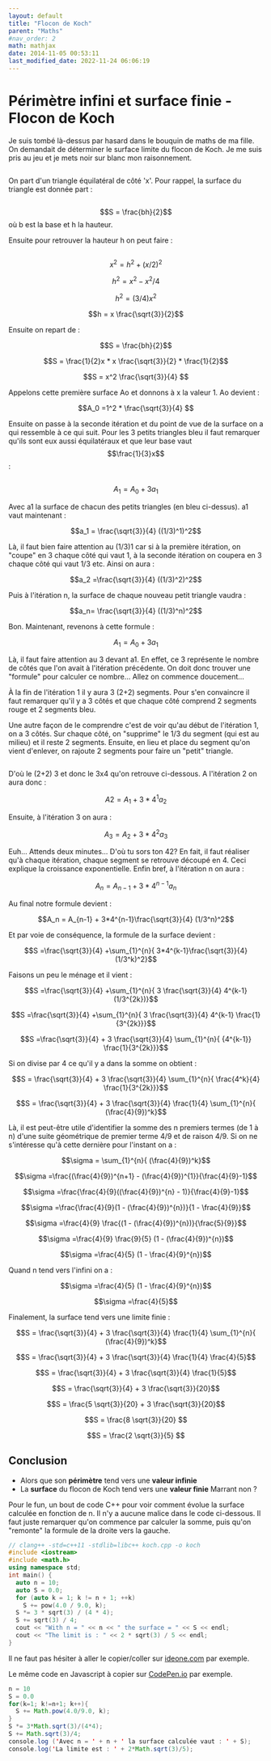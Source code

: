 ```yaml
---
layout: default
title: "Flocon de Koch"
parent: "Maths"
#nav_order: 2
math: mathjax
date: 2014-11-05 00:53:11
last_modified_date: 2022-11-24 06:06:19
---
```


# Périmètre infini et surface finie - Flocon de Koch

Je suis tombé là-dessus par hasard dans le bouquin de maths de ma fille. On demandait de déterminer le surface limite du flocon de Koch. Je me suis pris au jeu et je mets noir sur blanc mon raisonnement.

<div align="center">
<img src="./assets/koch.webp" alt="" loading="lazy"/>
</div>


On part d'un triangle équilatéral de côté 'x'. Pour rappel, la surface du triangle est donnée part :

<div align="center">
<img src="./assets/koch11.webp" alt="" loading="lazy"/>
</div>


$$S = \frac{bh}{2}$$ 
où b est la base et h la hauteur.

Ensuite pour retrouver la hauteur h on peut faire :

<div align="center">
<img src="./assets/koch2.webp" alt="" loading="lazy"/>
</div>


$$x^2 = h^2 +(x/2)^2$$

$$h^2 = x^2 - x^2/4$$

$$h^2 = (3/4) x^2$$

$$h = x \frac{\sqrt{3}}{2}$$

Ensuite on repart de :

$$S = \frac{bh}{2}$$

$$S = \frac{1}{2}x * x \frac{\sqrt{3}}{2} * \frac{1}{2}$$

$$S = x^2 \frac{\sqrt{3}}{4} $$

Appelons cette première surface Ao et donnons à x la valeur 1. Ao devient :

$$A_0 =1^2 * \frac{\sqrt{3}}{4} $$

Ensuite on passe à la seconde itération et du point de vue de la surface on a qui ressemble à ce qui suit. Pour les 3 petits triangles bleu il faut remarquer qu'ils sont eux aussi équilatéraux et que leur base vaut $$\frac{1}{3}x$$ :

<div align="center">
<img src="./assets/koch3.webp" alt="" loading="lazy"/>
</div>


$$A_1 = A_0 + 3 a_1$$

Avec a1 la surface de chacun des petits triangles (en bleu ci-dessus). a1 vaut maintenant :

$$a_1 = \frac{\sqrt{3}}{4} ((1/3)^1)^2$$

Là, il faut bien faire attention au (1/3)1 car si à la première itération, on "coupe" en 3 chaque côté qui vaut 1, à la seconde itération on coupera en 3 chaque côté qui vaut 1/3 etc. Ainsi on aura :

$$a_2 =\frac{\sqrt{3}}{4} ((1/3)^2)^2$$

Puis à l'itération n, la surface de chaque nouveau petit triangle vaudra :

$$a_n= \frac{\sqrt{3}}{4} ((1/3)^n)^2$$

Bon. Maintenant, revenons à cette formule :

$$A_1 = A_0 + 3 a_1$$

Là, il faut faire attention au 3 devant a1. En effet, ce 3 représente le nombre de côtés que l'on avait à l'itération précédente. On doit donc trouver une "formule" pour calculer ce nombre... Allez on commence doucement...

À la fin de l'itération 1 il y aura 3 (2+2) segments. Pour s'en convaincre il faut remarquer qu'il y a 3 côtés et que chaque côté comprend 2 segments rouge et 2 segments bleu.

Une autre façon de le comprendre c'est de voir qu'au début de l'itération 1, on a 3 côtés. Sur chaque côté, on "supprime" le 1/3 du segment (qui est au milieu) et il reste 2 segments. Ensuite, en lieu et place du segment qu'on vient d'enlever, on rajoute 2 segments pour faire un "petit" triangle.

<div align="center">
<img src="./assets/koch4.webp" alt="" loading="lazy"/>
</div>


D'où le (2+2) 3 et donc le 3x4 qu'on retrouve ci-dessous. A l'itération 2 on aura donc :

$$A2 = A_1 + 3*4^1 a_2$$

Ensuite, à l'itération 3 on aura :

$$A_3 = A_2 + 3*4^2 a_3$$

Euh... Attends deux minutes... D'où tu sors ton 42? En fait, il faut réaliser qu'à chaque itération, chaque segment se retrouve découpé en 4. Ceci explique la croissance exponentielle. Enfin bref, à l'itération n on aura :

$$A_n = A_{n-1} + 3*4^{n-1} a_n$$

Au final notre formule devient :

$$A_n = A_{n-1} + 3*4^{n-1}\frac{\sqrt{3}}{4} (1/3^n)^2$$

Et par voie de conséquence, la formule de la surface devient :

$$S =\frac{\sqrt{3}}{4} +\sum_{1}^{n}{ 3*4^{k-1}\frac{\sqrt{3}}{4} (1/3^k)^2}$$

Faisons un peu le ménage et il vient :

$$S =\frac{\sqrt{3}}{4} +\sum_{1}^{n}{ 3 \frac{\sqrt{3}}{4} 4^{k-1} (1/3^{2k})}$$

$$S =\frac{\sqrt{3}}{4} +\sum_{1}^{n}{ 3 \frac{\sqrt{3}}{4} 4^{k-1} \frac{1}{3^{2k}}}$$

$$S =\frac{\sqrt{3}}{4} + 3 \frac{\sqrt{3}}{4} \sum_{1}^{n}{ {4^{k-1}} \frac{1}{3^{2k}}}$$

Si on divise par 4 ce qu'il y a dans la somme on obtient :

$$S = \frac{\sqrt{3}}{4} + 3 \frac{\sqrt{3}}{4} \sum_{1}^{n}{ \frac{4^k}{4} \frac{1}{3^{2k}}}$$

$$S = \frac{\sqrt{3}}{4} + 3 \frac{\sqrt{3}}{4} \frac{1}{4} \sum_{1}^{n}{ (\frac{4}{9})^k}$$

Là, il est peut-être utile d'identifier la somme des n premiers termes (de 1 à n) d'une suite géométrique de premier terme 4/9 et de raison 4/9. Si on ne s'intéresse qu'à cette dernière pour l'instant on a :

$$\sigma = \sum_{1}^{n}{ (\frac{4}{9})^k}$$

$$\sigma =\frac{(\frac{4}{9})^{n+1} - (\frac{4}{9})^{1}}{\frac{4}{9}-1}$$

$$\sigma =\frac{\frac{4}{9}((\frac{4}{9})^{n} - 1)}{\frac{4}{9}-1}$$

$$\sigma =\frac{\frac{4}{9}(1 - (\frac{4}{9})^{n})}{1 - \frac{4}{9}}$$

$$\sigma =\frac{4}{9} \frac{(1 - (\frac{4}{9})^{n})}{\frac{5}{9}}$$

$$\sigma =\frac{4}{9} \frac{9}{5} (1 - (\frac{4}{9})^{n})$$

$$\sigma =\frac{4}{5} (1 - \frac{4}{9}^{n})$$

Quand n tend vers l'infini on a :

$$\sigma =\frac{4}{5} (1 - \frac{4}{9}^{n})$$

$$\sigma =\frac{4}{5}$$

Finalement, la surface tend vers une limite finie :

$$S = \frac{\sqrt{3}}{4} + 3 \frac{\sqrt{3}}{4} \frac{1}{4} \sum_{1}^{n}{ (\frac{4}{9})^k}$$

$$S = \frac{\sqrt{3}}{4} + 3 \frac{\sqrt{3}}{4} \frac{1}{4} \frac{4}{5}$$

$$S = \frac{\sqrt{3}}{4} + 3 \frac{\sqrt{3}}{4} \frac{1}{5}$$

$$S = \frac{\sqrt{3}}{4} + 3 \frac{\sqrt{3}}{20}$$

$$S = \frac{5 \sqrt{3}}{20} + 3 \frac{\sqrt{3}}{20}$$

$$S = \frac{8 \sqrt{3}}{20} $$

$$S = \frac{2 \sqrt{3}}{5} $$

## Conclusion 
* Alors que son **périmètre** tend vers une **valeur infinie** 
* La **surface** du flocon de Koch tend vers une **valeur finie**
Marrant non ?

Pour le fun, un bout de code C++ pour voir comment évolue la surface calculée en fonction de n. Il n'y a aucune malice dans le code ci-dessous. Il faut juste remarquer qu'on commence par calculer la somme, puis qu'on "remonte" la formule de la droite vers la gauche.

```cpp
// clang++ -std=c++11 -stdlib=libc++ koch.cpp -o koch
#include <iostream>
#include <math.h>
using namespace std;
int main() {
  auto n = 10;
  auto S = 0.0;
  for (auto k = 1; k != n + 1; ++k)
    S += pow(4.0 / 9.0, k);
  S *= 3 * sqrt(3) / (4 * 4);
  S += sqrt(3) / 4;
  cout << "With n = " << n << " the surface = " << S << endl;
  cout << "The limit is : " << 2 * sqrt(3) / 5 << endl;
}
```

Il ne faut pas hésiter à aller le copier/coller sur [ideone.com](https://ideone.com/) par exemple.

Le même code en Javascript à copier sur [CodePen.io](https://codepen.io/) par exemple.

```java
n = 10
S = 0.0
for(k=1; k!=n+1; k++){
  S += Math.pow(4.0/9.0, k);
}
S *= 3*Math.sqrt(3)/(4*4);
S += Math.sqrt(3)/4;
console.log ('Avec n = ' + n + ' la surface calculée vaut : ' + S);
console.log('La limite est : ' + 2*Math.sqrt(3)/5);

```
